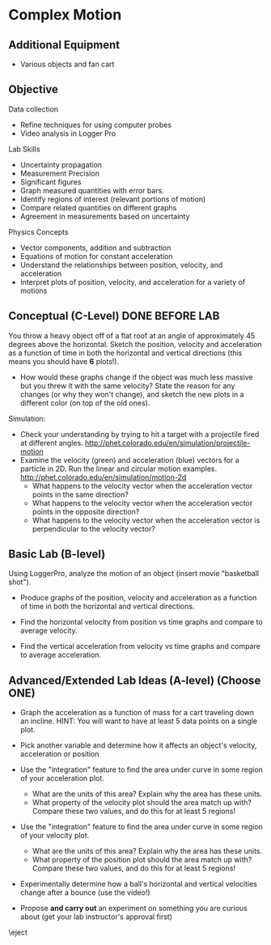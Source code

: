 # Complex Motion


## Additional Equipment

- Various objects and fan cart 

## Objective

Data collection

- Refine techniques for using computer probes 
- Video analysis in Logger Pro

Lab Skills

- Uncertainty propagation
- Measurement Precision
- Significant figures
- Graph measured quantities with error bars.
- Identify regions of interest (relevant portions of motion)
- Compare related quantities on different graphs 
- Agreement in measurements based on uncertainty

Physics Concepts

- Vector components, addition and subtraction
- Equations of motion for constant acceleration
- Understand the relationships between position, velocity, and acceleration
- Interpret plots of position, velocity, and acceleration for a variety of motions

## Conceptual (C-Level) DONE BEFORE LAB

You throw a heavy object off of a flat roof at an angle of approximately 45 degrees above the horizontal. Sketch the position, velocity and acceleration as a function of time in both the horizontal and vertical directions (this means you should have **6** plots!).

- How would these graphs change if the object was much less massive but you threw it with the same velocity? State the reason for any changes (or why they won't change), and sketch the new plots in a different color (on top of the old ones).

Simulation: 

- Check your understanding by trying to hit a target with a projectile fired at different angles. http://phet.colorado.edu/en/simulation/projectile-motion
- Examine the velocity (green) and acceleration (blue) vectors for a particle in 2D. Run the linear and circular motion examples. http://phet.colorado.edu/en/simulation/motion-2d
    - What happens to the velocity vector when the acceleration vector points in the same direction?
    - What happens to the velocity vector when the acceleration vector points in the opposite direction?
    - What happens to the velocity vector when the acceleration vector is perpendicular to the velocity vector?

## Basic Lab (B-level)

Using LoggerPro, analyze the motion of an object (insert movie "basketball shot"). 

- Produce graphs of the position, velocity and acceleration as a function of time in both the horizontal and vertical directions. 

- Find the horizontal velocity from position vs time graphs and compare to average velocity.
- Find the vertical acceleration from velocity vs time graphs and compare to average acceleration.

## Advanced/Extended Lab Ideas (A-level) (Choose ONE)

- Graph the acceleration as a function of mass for a cart traveling down an incline. HINT: You will want to have at least 5 data points on a single plot.
- Pick another variable and determine how it affects an object's velocity, acceleration or position
- Use the "integration" feature to find the area under curve in some region of your acceleration plot. 
    - What are the units of this area? Explain why the area has these units.
    - What property of the velocity plot should the area match up with? Compare these two values, and do this for at least 5 regions!

- Use the "integration" feature to find the area under curve in some region of your velocity plot. 
    - What are the units of this area? Explain why the area has these units.
    - What property of the position plot should the area match up with? Compare these two values, and do this for at least 5 regions!

- Experimentally determine how a ball's horizontal and vertical velocities change after a bounce (use the video!)
- Propose **and carry out** an experiment on something you are curious about (get your lab instructor's approval first)

\eject

